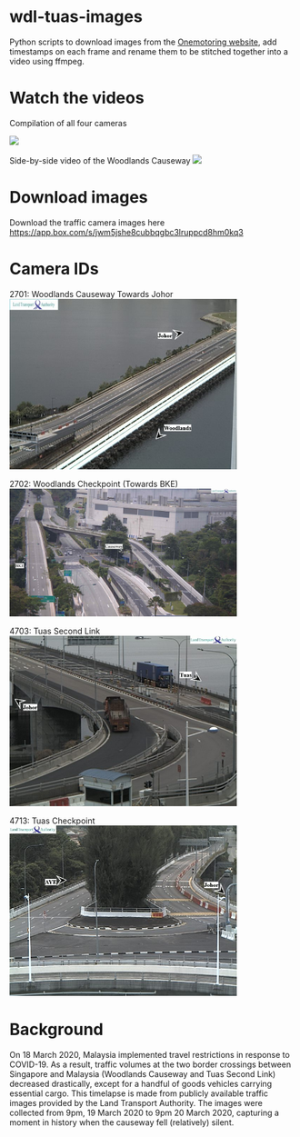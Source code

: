 # wdl-tuas-images
Python scripts to download images from the [Onemotoring website](https://www.onemotoring.com.sg/content/onemotoring/home/driving/traffic_information/traffic-cameras/woodlands.html), add timestamps on each frame and rename them to be stitched together into a video using ffmpeg.

# Watch the videos
Compilation of all four cameras

[![](https://img.youtube.com/vi/EzHAmMd8jGg/0.jpg)](https://www.youtube.com/watch?v=EzHAmMd8jGg)

Side-by-side video of the Woodlands Causeway
[![](https://img.youtube.com/vi/AnGHnB1fAio/0.jpg)](https://www.youtube.com/watch?v=AnGHnB1fAio)

# Download images
Download the traffic camera images here
https://app.box.com/s/jwm5jshe8cubbqgbc3lruppcd8hm0kq3

# Camera IDs
2701: Woodlands Causeway Towards Johor
<img src=2701_1200_20200320120200_0331e7.jpg width=400>

2702: Woodlands Checkpoint (Towards BKE)
<img src=2702_1200_20200320120300_fb2904.jpg width=400>

4703: Tuas Second Link
<img src=4703_1200_20200320120200_4b0020.jpg width=400>

4713: Tuas Checkpoint
<img src=4713_1200_20200320120200_3a317e.jpg width=400>

# Background
On 18 March 2020, Malaysia implemented travel restrictions in response to COVID-19. As a result, traffic volumes at the two border crossings between Singapore and Malaysia (Woodlands Causeway and Tuas Second Link) decreased drastically, except for a handful of goods vehicles carrying essential cargo. This timelapse is made from publicly available traffic images provided by the Land Transport Authority. The images were collected from 9pm, 19 March 2020 to 9pm 20 March 2020, capturing a moment in history when the causeway fell (relatively) silent.
